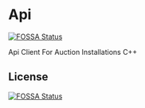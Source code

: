 # Api
[![FOSSA Status](https://app.fossa.io/api/projects/git%2Bgithub.com%2FCultureAuction%2FApi.svg?type=shield)](https://app.fossa.io/projects/git%2Bgithub.com%2FCultureAuction%2FApi?ref=badge_shield)

Api Client For Auction Installations C++


## License
[![FOSSA Status](https://app.fossa.io/api/projects/git%2Bgithub.com%2FCultureAuction%2FApi.svg?type=large)](https://app.fossa.io/projects/git%2Bgithub.com%2FCultureAuction%2FApi?ref=badge_large)